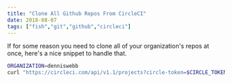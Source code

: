 ```yaml
---
title: "Clone All Github Repos From CircleCI"
date: 2018-08-07
tags: ["fish","git","github","circleci"]
---
```

If for some reason you need to clone all of your organization's repos at once, here's a nice snippet to handle that.
```bash
ORGANIZATION=denniswebb
curl "https://circleci.com/api/v1.1/projects?circle-token=$CIRCLE_TOKEN" | jq -r '.[] | select(.username=="$ORGANIZATION") | .reponame' | xargs -I "%" git clone git@github.com:$ORGANIZATION/"%".git
```

